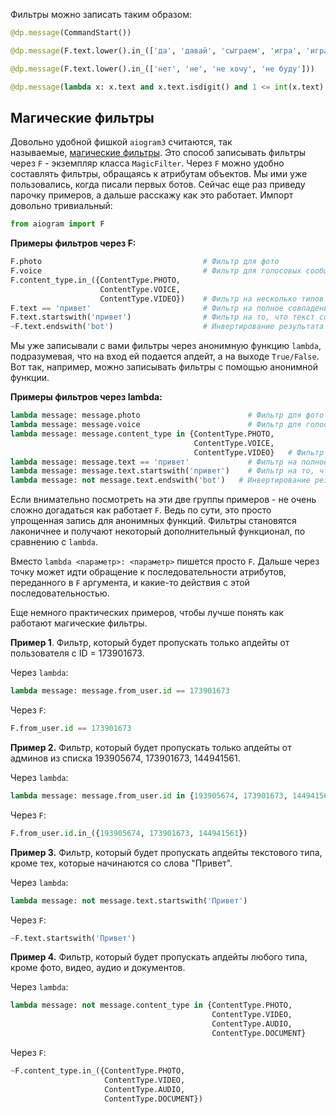 

Фильтры можно записать таким образом:
```python
@dp.message(CommandStart())

@dp.message(F.text.lower().in_(['да', 'давай', 'сыграем', 'игра', 'играть', 'хочу играть']))

@dp.message(F.text.lower().in_(['нет', 'не', 'не хочу', 'не буду']))

@dp.message(lambda x: x.text and x.text.isdigit() and 1 <= int(x.text) <= 100)
```

## Магические фильтры

Довольно удобной фишкой `aiogram3` считаются, так называемые, [магические фильтры](https://docs.aiogram.dev/en/dev-3.x/dispatcher/filters/magic_filters.html#magic-filters). Это способ записывать фильтры через `F` - экземпляр класса `MagicFilter`. Через `F` можно удобно составлять фильтры, обращаясь к атрибутам объектов. Мы ими уже пользовались, когда писали первых ботов. Сейчас еще раз приведу парочку примеров, а дальше расскажу как это работает. Импорт довольно тривиальный:

```python
from aiogram import F
```

**Примеры фильтров через F:**

```python
F.photo                                    # Фильтр для фото
F.voice                                    # Фильтр для голосовых сообщений
F.content_type.in_({ContentType.PHOTO,
                    ContentType.VOICE,
                    ContentType.VIDEO})    # Фильтр на несколько типов контента
F.text == 'привет'                         # Фильтр на полное совпадение текста
F.text.startswith('привет')                # Фильтр на то, что текст сообщения начинается с 'привет'
~F.text.endswith('bot')                    # Инвертирование результата фильтра
```

Мы уже записывали с вами фильтры через анонимную функцию `lambda`, подразумевая, что на вход ей подается апдейт, а на выходе `True/False`. Вот так, например, можно записывать фильтры с помощью анонимной функции.

**Примеры фильтров через lambda:**

```python
lambda message: message.photo                        # Фильтр для фото
lambda message: message.voice                        # Фильтр для голосовых сообщений
lambda message: message.content_type in {ContentType.PHOTO,
                                         ContentType.VOICE,
                                         ContentType.VIDEO}   # Фильтр на несколько типов контента
lambda message: message.text == 'привет'             # Фильтр на полное совпадение текста
lambda message: message.text.startswith('привет')    # Фильтр на то, что текст сообщения начинается с 'привет'
lambda message: not message.text.endswith('bot')   # Инвертирование результата фильтра
```

Если внимательно посмотреть на эти две группы примеров - не очень сложно догадаться как работает `F`. Ведь по сути, это просто упрощенная запись для анонимных функций. Фильтры становятся лаконичнее и получают некоторый дополнительный функционал, по сравнению с `lambda`.

Вместо `lambda <параметр>: <параметр>` пишется просто `F`. Дальше через точку может идти обращение к последовательности атрибутов, переданного в `F` аргумента, и какие-то действия с этой последовательностью.

Еще немного практических примеров, чтобы лучше понять как работают магические фильтры.

**Пример 1**. Фильтр, который будет пропускать только апдейты от пользователя с ID = 173901673.

Через `lambda`:

```python
lambda message: message.from_user.id == 173901673
```

Через `F`:

```python
F.from_user.id == 173901673
```

**Пример 2.** Фильтр, который будет пропускать только апдейты от админов из списка 193905674, 173901673, 144941561.

Через `lambda`:

```python
lambda message: message.from_user.id in {193905674, 173901673, 144941561}
```

Через `F`:

```python
F.from_user.id.in_({193905674, 173901673, 144941561})
```

**Пример 3.** Фильтр, который будет пропускать апдейты текстового типа, кроме тех, которые начинаются со слова "Привет".

Через `lambda`:

```python
lambda message: not message.text.startswith('Привет')
```

Через `F`:

```python
~F.text.startswith('Привет')
```

**Пример 4.** Фильтр, который будет пропускать апдейты любого типа, кроме фото, видео, аудио и документов.

Через `lambda`:

```python
lambda message: not message.content_type in {ContentType.PHOTO,
                                             ContentType.VIDEO,
                                             ContentType.AUDIO,
                                             ContentType.DOCUMENT}
```

Через `F`:

```python
~F.content_type.in_({ContentType.PHOTO,
                     ContentType.VIDEO,
                     ContentType.AUDIO,
                     ContentType.DOCUMENT})
